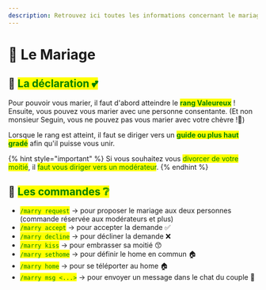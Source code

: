 ```yaml
---
description: Retrouvez ici toutes les informations concernant le mariage
---
```


# 💒 Le Mariage

## 💠 <mark style="color:green;">La déclaration 💕</mark>

Pour pouvoir vous marier, il faut d'abord atteindre le <mark style="color:green;">**rang Valeureux**</mark> ! Ensuite, vous pouvez vous marier avec une personne consentante. (Et non monsieur Seguin, vous ne pouvez pas vous marier avec votre chèvre !🐐)

Lorsque le rang est atteint, il faut se diriger vers un <mark style="color:green;">**guide ou plus haut gradé**</mark> afin qu'il puisse vous unir.

{% hint style="important" %}
Si vous souhaitez vous <mark style="color:green;">divorcer de votre moitié</mark>, il <mark style="color:green;">faut vous diriger vers un modérateur</mark>.
{% endhint %}

## 💠 <mark style="color:green;">Les commandes ❔</mark>

- <mark style="color:green;">`/marry request`</mark> -> pour proposer le mariage aux deux personnes (commande réservée aux modérateurs et plus)
- <mark style="color:green;">`/marry accept`</mark> -> pour accepter la demande ✅
- <mark style="color:green;">`/marry decline`</mark> -> pour décliner la demande ❌
- <mark style="color:green;">`/marry kiss`</mark> -> pour embrasser sa moitié 😙
- <mark style="color:green;">`/marry sethome`</mark> -> pour définir le home en commun 🏠
- <mark style="color:green;">`/marry home`</mark> -> pour se téléporter au home 🏠
- <mark style="color:green;">`/marry msg <...>`</mark> -> pour envoyer un message dans le chat du couple 💬

<figure><img src="../.gitbook/assets/Mariage/Screen_mariage.png" alt=""><figcaption></figcaption></figure>
